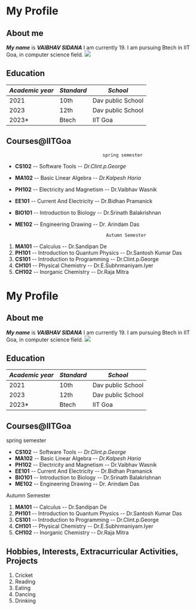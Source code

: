 # My Profile

## About me
 ***My name*** is ***VAIBHAV SIDANA***
 I am currently 19. I am  pursuing Btech in IIT Goa, in computer science field.
 ![](https://img.freepik.com/free-vector/head-man_1308-33466.jpg?w=740&t=st=1707283045~exp=1707283645~hmac=7b7a32efa30a423c0a5042efa32591674055eec4623117fe4a615c436d88c791)
 ## Education
|*Academic year*|*Standard*|*School*|
|-----------------|--------------|-----------------|
| 2021|10th|Dav public School|
|2023| 12th| Dav public School|
|2023*|Btech| IIT Goa|

## Courses@IITGoa
										spring semester
- **CS102** --   Software Tools  -- *Dr.Clint.p.George*
- **MA102** -- Basic Linear Algebra -- *Dr.Kalpesh Haria*
- **PH102** -- Electricity and Magnetism -- Dr.Vaibhav Wasnik
- **EE101** -- Current And Electricity -- Dr.Bidhan Pramanick
- **BIO101** -- Introduction to Biology -- Dr.Srinath Balakrishnan
- **ME102** -- Engineering Drawing -- Dr. Arindam Das

										Autumn Semester
1. **MA101** -- Calculus -- Dr.Sandipan De
2. **PH101** -- Introduction to Quantum Physics -- Dr.Santosh Kumar Das
3. **CS101** -- Introduction to Programming -- Dr.Clint.p.George
4. **CH101** -- Physical Chemistry -- Dr.E.Subhrmaniyam.Iyer
5. **CH102** -- Inorganic Chemistry -- Dr.Raja Mitra


# My Profile

## About me
 ***My name*** is ***VAIBHAV SIDANA***
 I am currently 19. I am  pursuing Btech in IIT Goa, in computer science field.
 ![](https://img.freepik.com/free-vector/head-man_1308-33466.jpg?w=740&t=st=1707283045~exp=1707283645~hmac=7b7a32efa30a423c0a5042efa32591674055eec4623117fe4a615c436d88c791)
 ## Education
|*Academic year*|*Standard*|*School*|
|-----------------|--------------|-----------------|
| 2021|10th|Dav public School|
|2023| 12th| Dav public School|
|2023*|Btech| IIT Goa|

## Courses@IITGoa
spring semester
- **CS102** --   Software Tools  -- *Dr.Clint.p.George*
- **MA102** -- Basic Linear Algebra -- *Dr.Kalpesh Haria*
- **PH102** -- Electricity and Magnetism -- Dr.Vaibhav Wasnik
- **EE101** -- Current And Electricity -- Dr.Bidhan Pramanick
- **BIO101** -- Introduction to Biology -- Dr.Srinath Balakrishnan
- **ME102** -- Engineering Drawing -- Dr. Arindam Das

Autumn Semester
1. **MA101** -- Calculus -- Dr.Sandipan De
2. **PH101** -- Introduction to Quantum Physics -- Dr.Santosh Kumar Das
3. **CS101** -- Introduction to Programming -- Dr.Clint.p.George
4. **CH101** -- Physical Chemistry -- Dr.E.Subhrmaniyam.Iyer
5. **CH102** -- Inorganic Chemistry -- Dr.Raja Mitra

## Hobbies, Interests, Extracurricular Activities, Projects
1. Cricket
2. Reading
3. Eating
4. Dancing
5. Drinking
